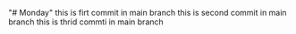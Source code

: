 "# Monday" 
this is firt commit in main branch
this is second commit in main branch
this is thrid commti in main branch